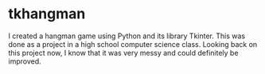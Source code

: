 # tkhangman
I created a hangman game using Python and its library Tkinter. This was done as a project in a high school computer science class.
Looking back on this project now, I know that it was very messy and could definitely be improved.
